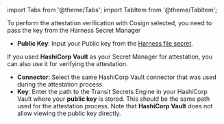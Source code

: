 import Tabs from '@theme/Tabs';
import TabItem from '@theme/TabItem';

<Tabs>
  <TabItem value="Cosign" label="Cosign">
   
  To perform the attestation verification with Cosign selected, you need to pass the key from the Harness Secret Manager
  - **Public Key**: Input your Public key from the [Harness file secret](/docs/platform/secrets/add-file-secrets).

  </TabItem>

  <TabItem value="Cosign with Secret Manager" label="Cosign with Secret Manager">

  If you used **HashiCorp Vault** as your Secret Manager for attestation, you can also use it for verifying the attestation.

  - **Connector**: Select the same HashiCorp Vault connector that was used during the attestation process.
  - **Key**: Enter the path to the Transit Secrets Engine in your HashiCorp Vault where your **public key** is stored. This should be the same path used for the attestation process. Note that **HashiCorp Vault** does not allow viewing the public key directly.

  </TabItem>

</Tabs>